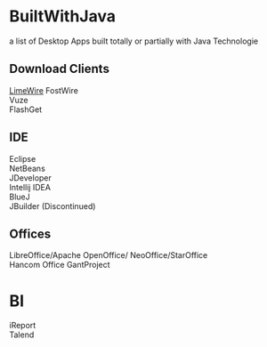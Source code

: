 # BuiltWithJava
a list of Desktop Apps built totally or partially with Java Technologie

## Download Clients
[LimeWire](https://en.wikipedia.org/wiki/LimeWire)
FostWire  
Vuze  
FlashGet

## IDE
Eclipse  
NetBeans  
JDeveloper  
Intellij IDEA  
BlueJ  
JBuilder (Discontinued)  

## Offices
LibreOffice/Apache OpenOffice/ NeoOffice/StarOffice  
Hancom Office
GantProject

# BI
iReport  
Talend
